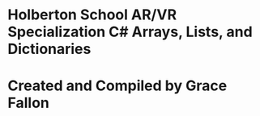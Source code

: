 # Holberton School AR/VR Specialization C# Arrays, Lists, and Dictionaries

# Created and Compiled by Grace Fallon